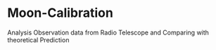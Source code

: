 # Moon-Calibration
Analysis Observation data from Radio Telescope and Comparing with theoretical Prediction
